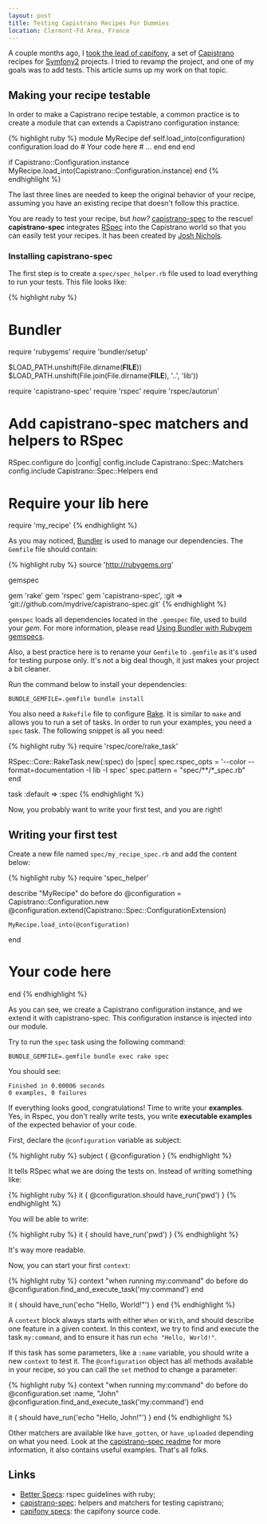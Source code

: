 ```yaml
---
layout: post
title: Testing Capistrano Recipes For Dummies
location: Clermont-Fd Area, France
---
```


A couple months ago, I [took the lead of
capifony](2012-06-22-capifony-the-cool-capistrano-recipes-for-symfony-applications),
a set of [Capistrano](https://github.com/capistrano/capistrano) recipes for
[Symfony2](http://symfony.com) projects. I tried to revamp the project, and
one of my goals was to add tests. This article sums up my work on that topic.


## Making your recipe testable

In order to make a Capistrano recipe testable, a common practice is to create a
module that can extends a Capistrano configuration instance:

{% highlight ruby %}
module MyRecipe
  def self.load_into(configuration)
    configuration.load do
      # Your code here
      # ...
    end
  end
end

if Capistrano::Configuration.instance
  MyRecipe.load_into(Capistrano::Configuration.instance)
end
{% endhighlight %}

The last three lines are needed to keep the original behavior of your recipe,
assuming you have an existing recipe that doesn't follow this practice.

You are ready to test your recipe, but _how?_
[capistrano-spec](https://github.com/mydrive/capistrano-spec) to the rescue!
**capistrano-spec** integrates [RSpec](http://rspec.info/) into the Capistrano
world so that you can easily test your recipes. It has been created by [Josh
Nichols](https://github.com/technicalpickles).


### Installing capistrano-spec

The first step is to create a `spec/spec_helper.rb` file used to load everything
to run your tests. This file looks like:

{% highlight ruby %}
# Bundler
require 'rubygems'
require 'bundler/setup'

$LOAD_PATH.unshift(File.dirname(__FILE__))
$LOAD_PATH.unshift(File.join(File.dirname(__FILE__), '..', 'lib'))

require 'capistrano-spec'
require 'rspec'
require 'rspec/autorun'

# Add capistrano-spec matchers and helpers to RSpec
RSpec.configure do |config|
  config.include Capistrano::Spec::Matchers
  config.include Capistrano::Spec::Helpers
end

# Require your lib here
require 'my_recipe'
{% endhighlight %}

As you may noticed, [Bundler](http://gembundler.com/) is used to manage our
dependencies. The `Gemfile` file should contain:

{% highlight ruby %}
source 'http://rubygems.org'

gemspec

gem 'rake'
gem 'rspec'
gem 'capistrano-spec', :git => 'git://github.com/mydrive/capistrano-spec.git'
{% endhighlight %}

`gemspec` loads all dependencies located in the `.gemspec` file, used to build your
_gem_. For more information, please read [Using Bundler with Rubygem
gemspecs](http://gembundler.com/rubygems.html).

Also, a best practice here is to rename your `Gemfile` to `.gemfile` as
it's used for testing purpose only. It's not a big deal though, it just makes
your project a bit cleaner.

Run the command below to install your dependencies:

    BUNDLE_GEMFILE=.gemfile bundle install

You also need a `Rakefile` file to configure [Rake](http://rake.rubyforge.org/).
It is similar to `make` and allows you to run a set of tasks. In order to run
your examples, you need a `spec` task. The following snippet is all you need:

{% highlight ruby %}
require 'rspec/core/rake_task'

RSpec::Core::RakeTask.new(:spec) do |spec|
  spec.rspec_opts = '--color --format=documentation -I lib -I spec'
  spec.pattern = "spec/**/*_spec.rb"
end

task :default => :spec
{% endhighlight %}

Now, you probably want to write your first test, and you are right!


## Writing your first test

Create a new file named `spec/my_recipe_spec.rb` and add the content below:

{% highlight ruby %}
require 'spec_helper'

describe "MyRecipe" do
  before do
    @configuration = Capistrano::Configuration.new
    @configuration.extend(Capistrano::Spec::ConfigurationExtension)

    MyRecipe.load_into(@configuration)
  end

  # Your code here
end
{% endhighlight %}

As you can see, we create a Capistrano configuration instance, and we extend it
with capistrano-spec. This configuration instance is injected into our module.

Try to run the `spec` task using the following command:

    BUNDLE_GEMFILE=.gemfile bundle exec rake spec

You should see:

    Finished in 0.00006 seconds
    0 examples, 0 failures

If everything looks good, congratulations! Time to write your **examples**. Yes,
in Rspec, you don't really write tests, you write **executable examples** of the
expected behavior of your code.

First, declare the `@configuration` variable as subject:

{% highlight ruby %}
subject { @configuration }
{% endhighlight %}

It tells RSpec what we are doing the tests on. Instead of writing something
like:

{% highlight ruby %}
it { @configuration.should have_run('pwd') }
{% endhighlight %}

You will be able to write:

{% highlight ruby %}
it { should have_run('pwd') }
{% endhighlight %}

It's way more readable.

Now, you can start your first `context`:

{% highlight ruby %}
context "when running my:command" do
  before do
    @configuration.find_and_execute_task('my:command')
  end

  it { should have_run('echo "Hello, World!"') }
end
{% endhighlight %}

A `context` block always starts with either `When` or `With`, and should
describe one feature in a given context. In this context, we try to find and
execute the task `my:command`, and to ensure it has run `echo "Hello, World!"`.

If this task has some parameters, like a `:name` variable, you should write a
new `context` to test it. The `@configuration` object has all methods available
in your recipe, so you can call the `set` method to change a parameter:

{% highlight ruby %}
context "when running my:command" do
  before do
    @configuration.set :name, "John"
    @configuration.find_and_execute_task('my:command')
  end

  it { should have_run('echo "Hello, John!"') }
end
{% endhighlight %}

Other matchers are available like `have_gotten`, or `have_uploaded` depending on
what you need. Look at the
[capistrano-spec readme](https://github.com/mydrive/capistrano-spec#testing) for more
information, it also contains useful examples. That's all folks.


## Links

* [Better Specs](http://betterspecs.org/): rspec guidelines with ruby;
* [capistrano-spec](https://github.com/mydrive/capistrano-spec): helpers and
matchers for testing capistrano;
* [capifony specs](https://github.com/everzet/capifony/tree/master/spec): the
capifony source code.
